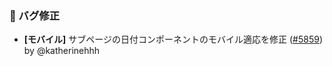 ### 🐛 バグ修正

* **[モバイル]** サブページの日付コンポーネントのモバイル適応を修正 ([#5859](https://github.com/nocobase/nocobase/pull/5859)) by @katherinehhh
